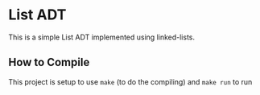 # List ADT
This is a simple List ADT implemented using linked-lists.

 
## How to Compile

This project is setup to use `make` (to do the compiling) and `make run` to run
